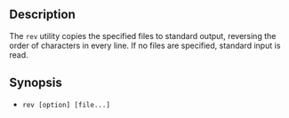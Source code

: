 ## Description

The `rev` utility copies the specified files to standard output, reversing the order of characters in every line. If no files are specified, standard input is read.

## Synopsis

- `rev [option] [file...]`
